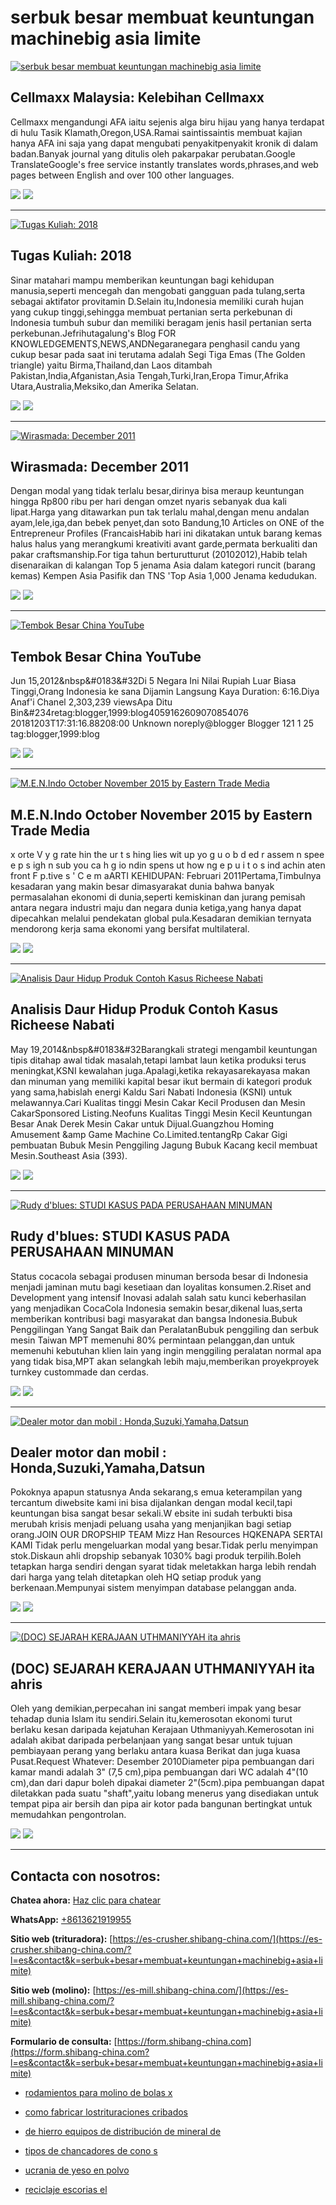 # serbuk besar membuat keuntungan machinebig asia limite

<a href="https://swt.shibang-china.com/?l=es&img&k=serbuk+besar+membuat+keuntungan+machinebig+asia+limite" target="_blank">![serbuk besar membuat keuntungan machinebig asia limite](http://static.shibang-china.com/all-800x300/95.jpg)</a>

## Cellmaxx Malaysia: Kelebihan Cellmaxx
Cellmaxx mengandungi AFA iaitu sejenis alga biru hijau yang hanya terdapat di hulu Tasik Klamath,Oregon,USA.Ramai saintissaintis membuat kajian hanya AFA ini saja yang dapat mengubati penyakitpenyakit kronik di dalam badan.Banyak journal yang ditulis oleh pakarpakar perubatan.Google TranslateGoogle's free service instantly translates words,phrases,and web pages between English and over 100 other languages.


<a href="https://whatsapp.shibangsoft.com/WhatsApp.php" target="_blank" title="WhatsApp">![](http://static.shibang-china.com/icon/whatsapp.png)</a> <a href="https://swt.shibang-china.com/?l=es&icon&k=serbuk+besar+membuat+keuntungan+machinebig+asia+limite" target="_blank">![](http://static.shibang-china.com/icon/chat-es.png)</a>

---

<a href="https://swt.shibang-china.com/?l=es&img&k=serbuk+besar+membuat+keuntungan+machinebig+asia+limite" target="_blank">![Tugas Kuliah: 2018](http://static.shibang-china.com/all-800x300/1011.jpg)</a>

## Tugas Kuliah: 2018
Sinar matahari mampu memberikan keuntungan bagi kehidupan manusia,seperti mencegah dan mengobati gangguan pada tulang,serta sebagai aktifator provitamin D.Selain itu,Indonesia memiliki curah hujan yang cukup tinggi,sehingga membuat pertanian serta perkebunan di Indonesia tumbuh subur dan memiliki beragam jenis hasil pertanian serta perkebunan.Jefrihutagalung's Blog FOR KNOWLEDGEMENTS,NEWS,ANDNegaranegara penghasil candu yang cukup besar pada saat ini terutama adalah Segi Tiga Emas (The Golden triangle) yaitu Birma,Thailand,dan Laos ditambah Pakistan,India,Afganistan,Asia Tengah,Turki,Iran,Eropa Timur,Afrika Utara,Australia,Meksiko,dan Amerika Selatan.


<a href="https://whatsapp.shibangsoft.com/WhatsApp.php" target="_blank" title="WhatsApp">![](http://static.shibang-china.com/icon/whatsapp.png)</a> <a href="https://swt.shibang-china.com/?l=es&icon&k=serbuk+besar+membuat+keuntungan+machinebig+asia+limite" target="_blank">![](http://static.shibang-china.com/icon/chat-es.png)</a>

---

<a href="https://swt.shibang-china.com/?l=es&img&k=serbuk+besar+membuat+keuntungan+machinebig+asia+limite" target="_blank">![Wirasmada: December 2011](http://static.shibang-china.com/all-800x300/188.jpg)</a>

## Wirasmada: December 2011
Dengan modal yang tidak terlalu besar,dirinya bisa meraup keuntungan hingga Rp800 ribu per hari dengan omzet nyaris sebanyak dua kali lipat.Harga yang ditawarkan pun tak terlalu mahal,dengan menu andalan ayam,lele,iga,dan bebek penyet,dan soto Bandung,10 Articles on ONE of the Entrepreneur Profiles (FrancaisHabib hari ini dikatakan untuk barang kemas halus halus yang merangkumi kreativiti avant garde,permata berkualiti dan pakar craftsmanship.For tiga tahun berturutturut (20102012),Habib telah disenaraikan di kalangan Top 5 jenama Asia dalam kategori runcit (barang kemas) Kempen Asia Pasifik dan TNS 'Top Asia 1,000 Jenama kedudukan.


<a href="https://whatsapp.shibangsoft.com/WhatsApp.php" target="_blank" title="WhatsApp">![](http://static.shibang-china.com/icon/whatsapp.png)</a> <a href="https://swt.shibang-china.com/?l=es&icon&k=serbuk+besar+membuat+keuntungan+machinebig+asia+limite" target="_blank">![](http://static.shibang-china.com/icon/chat-es.png)</a>

---

<a href="https://swt.shibang-china.com/?l=es&img&k=serbuk+besar+membuat+keuntungan+machinebig+asia+limite" target="_blank">![Tembok Besar China YouTube](http://static.shibang-china.com/all-800x300/1221.jpg)</a>

## Tembok Besar China YouTube
Jun 15,2012&nbsp&#0183&#32Di 5 Negara Ini Nilai Rupiah Luar Biasa Tinggi,Orang Indonesia ke sana Dijamin Langsung Kaya Duration: 6:16.Diya Anaf'i Chanel 2,303,239 viewsApa Ditu Bin&#234retag:blogger,1999:blog4059162609070854076 20181203T17:31:16.88208:00 Unknown noreply@blogger Blogger 121 1 25 tag:blogger,1999:blog


<a href="https://whatsapp.shibangsoft.com/WhatsApp.php" target="_blank" title="WhatsApp">![](http://static.shibang-china.com/icon/whatsapp.png)</a> <a href="https://swt.shibang-china.com/?l=es&icon&k=serbuk+besar+membuat+keuntungan+machinebig+asia+limite" target="_blank">![](http://static.shibang-china.com/icon/chat-es.png)</a>

---

<a href="https://swt.shibang-china.com/?l=es&img&k=serbuk+besar+membuat+keuntungan+machinebig+asia+limite" target="_blank">![M.E.N.Indo October November 2015 by Eastern Trade Media](http://static.shibang-china.com/all-800x300/711.jpg)</a>

## M.E.N.Indo October November 2015 by Eastern Trade Media
x orte V y g rate hin the ur t s hing lies wit up yo g u o b d ed r assem n spee e p s igh n sub you ca h g io ndin spens ut how ng e p u i t o s ind achin aten front F p.tive s ' C e m aARTI KEHIDUPAN: Februari 2011Pertama,Timbulnya kesadaran yang makin besar dimasyarakat dunia bahwa banyak permasalahan ekonomi di dunia,seperti kemiskinan dan jurang pemisah antara negara industri maju dan negara dunia ketiga,yang hanya dapat dipecahkan melalui pendekatan global pula.Kesadaran demikian ternyata mendorong kerja sama ekonomi yang bersifat multilateral.


<a href="https://whatsapp.shibangsoft.com/WhatsApp.php" target="_blank" title="WhatsApp">![](http://static.shibang-china.com/icon/whatsapp.png)</a> <a href="https://swt.shibang-china.com/?l=es&icon&k=serbuk+besar+membuat+keuntungan+machinebig+asia+limite" target="_blank">![](http://static.shibang-china.com/icon/chat-es.png)</a>

---

<a href="https://swt.shibang-china.com/?l=es&img&k=serbuk+besar+membuat+keuntungan+machinebig+asia+limite" target="_blank">![Analisis Daur Hidup Produk Contoh Kasus Richeese Nabati](http://static.shibang-china.com/all-800x300/730.jpg)</a>

## Analisis Daur Hidup Produk Contoh Kasus Richeese Nabati
May 19,2014&nbsp&#0183&#32Barangkali strategi mengambil keuntungan tipis ditahap awal tidak masalah,tetapi lambat laun ketika produksi terus meningkat,KSNI kewalahan juga.Apalagi,ketika rekayasarekayasa makan dan minuman yang memiliki kapital besar ikut bermain di kategori produk yang sama,habislah energi Kaldu Sari Nabati Indonesia (KSNI) untuk melawannya.Cari Kualitas tinggi Mesin Cakar Kecil Produsen dan Mesin CakarSponsored Listing.Neofuns Kualitas Tinggi Mesin Kecil Keuntungan Besar Anak Derek Mesin Cakar untuk Dijual.Guangzhou Homing Amusement &amp Game Machine Co.Limited.tentangRp Cakar Gigi pembuatan Bubuk Mesin Penggiling Jagung Bubuk Kacang kecil membuat Mesin.Southeast Asia (393).


<a href="https://whatsapp.shibangsoft.com/WhatsApp.php" target="_blank" title="WhatsApp">![](http://static.shibang-china.com/icon/whatsapp.png)</a> <a href="https://swt.shibang-china.com/?l=es&icon&k=serbuk+besar+membuat+keuntungan+machinebig+asia+limite" target="_blank">![](http://static.shibang-china.com/icon/chat-es.png)</a>

---

<a href="https://swt.shibang-china.com/?l=es&img&k=serbuk+besar+membuat+keuntungan+machinebig+asia+limite" target="_blank">![Rudy d'blues: STUDI KASUS PADA PERUSAHAAN MINUMAN](http://static.shibang-china.com/all-800x300/225.jpg)</a>

## Rudy d'blues: STUDI KASUS PADA PERUSAHAAN MINUMAN
Status cocacola sebagai produsen minuman bersoda besar di Indonesia menjadi jaminan mutu bagi kesetiaan dan loyalitas konsumen.2.Riset and Development yang intensif Inovasi adalah salah satu kunci keberhasilan yang menjadikan CocaCola Indonesia semakin besar,dikenal luas,serta memberikan kontribusi bagi masyarakat dan bangsa Indonesia.Bubuk Penggilingan Yang Sangat Baik dan PeralatanBubuk penggiling dan serbuk mesin Taiwan MPT memenuhi 80% permintaan pelanggan,dan untuk memenuhi kebutuhan klien lain yang ingin menggiling peralatan normal apa yang tidak bisa,MPT akan selangkah lebih maju,memberikan proyekproyek turnkey custommade dan cerdas.


<a href="https://whatsapp.shibangsoft.com/WhatsApp.php" target="_blank" title="WhatsApp">![](http://static.shibang-china.com/icon/whatsapp.png)</a> <a href="https://swt.shibang-china.com/?l=es&icon&k=serbuk+besar+membuat+keuntungan+machinebig+asia+limite" target="_blank">![](http://static.shibang-china.com/icon/chat-es.png)</a>

---

<a href="https://swt.shibang-china.com/?l=es&img&k=serbuk+besar+membuat+keuntungan+machinebig+asia+limite" target="_blank">![Dealer motor dan mobil : Honda,Suzuki,Yamaha,Datsun](http://static.shibang-china.com/all-800x300/625.jpg)</a>

## Dealer motor dan mobil : Honda,Suzuki,Yamaha,Datsun
Pokoknya apapun statusnya Anda sekarang,s emua keterampilan yang tercantum diwebsite kami ini bisa dijalankan dengan modal kecil,tapi keuntungan bisa sangat besar sekali.W ebsite ini sudah terbukti bisa merubah krisis menjadi peluang usaha yang menjanjikan bagi setiap orang.JOIN OUR DROPSHIP TEAM Mizz Han Resources HQKENAPA SERTAI KAMI Tidak perlu mengeluarkan modal yang besar.Tidak perlu menyimpan stok.Diskaun ahli dropship sebanyak 1030% bagi produk terpilih.Boleh tetapkan harga sendiri dengan syarat tidak meletakkan harga lebih rendah dari harga yang telah ditetapkan oleh HQ setiap produk yang berkenaan.Mempunyai sistem menyimpan database pelanggan anda.


<a href="https://whatsapp.shibangsoft.com/WhatsApp.php" target="_blank" title="WhatsApp">![](http://static.shibang-china.com/icon/whatsapp.png)</a> <a href="https://swt.shibang-china.com/?l=es&icon&k=serbuk+besar+membuat+keuntungan+machinebig+asia+limite" target="_blank">![](http://static.shibang-china.com/icon/chat-es.png)</a>

---

<a href="https://swt.shibang-china.com/?l=es&img&k=serbuk+besar+membuat+keuntungan+machinebig+asia+limite" target="_blank">![(DOC) SEJARAH KERAJAAN UTHMANIYYAH ita ahris](http://static.shibang-china.com/all-800x300/408.jpg)</a>

## (DOC) SEJARAH KERAJAAN UTHMANIYYAH ita ahris
Oleh yang demikian,perpecahan ini sangat memberi impak yang besar tehadap dunia Islam itu sendiri.Selain itu,kemerosotan ekonomi turut berlaku kesan daripada kejatuhan Kerajaan Uthmaniyyah.Kemerosotan ini adalah akibat daripada perbelanjaan yang sangat besar untuk tujuan pembiayaan perang yang berlaku antara kuasa Berikat dan juga kuasa Pusat.Request Whatever: Desember 2010Diameter pipa pembuangan dari kamar mandi adalah 3" (7,5 cm),pipa pembuangan dari WC adalah 4"(10 cm),dan dari dapur boleh dipakai diameter 2"(5cm).pipa pembuangan dapat diletakkan pada suatu "shaft",yaitu lobang menerus yang disediakan untuk tempat pipa air bersih dan pipa air kotor pada bangunan bertingkat untuk memudahkan pengontrolan.


<a href="https://whatsapp.shibangsoft.com/WhatsApp.php" target="_blank" title="WhatsApp">![](http://static.shibang-china.com/icon/whatsapp.png)</a> <a href="https://swt.shibang-china.com/?l=es&icon&k=serbuk+besar+membuat+keuntungan+machinebig+asia+limite" target="_blank">![](http://static.shibang-china.com/icon/chat-es.png)</a>

---
## Contacta con nosotros:

**Chatea ahora:** [Haz clic para chatear](https://swt.shibang-china.com?l=es&contact&k=serbuk+besar+membuat+keuntungan+machinebig+asia+limite)

**WhatsApp:**  [+8613621919955](https://whatsapp.shibangsoft.com/WhatsApp.php)

**Sitio web (trituradora):** [https://es-crusher.shibang-china.com/](https://es-crusher.shibang-china.com/?l=es&contact&k=serbuk+besar+membuat+keuntungan+machinebig+asia+limite)

**Sitio web (molino):** [https://es-mill.shibang-china.com/](https://es-mill.shibang-china.com/?l=es&contact&k=serbuk+besar+membuat+keuntungan+machinebig+asia+limite)

**Formulario de consulta:** [https://form.shibang-china.com](https://form.shibang-china.com?l=es&contact&k=serbuk+besar+membuat+keuntungan+machinebig+asia+limite)

* [rodamientos para molino de bolas x](../79/rodamientos%20para%20molino%20de%20bolas%20x.md)

* [como fabricar lostrituraciones cribados](../78/como%20fabricar%20lostrituraciones%20cribados.md)

* [de hierro equipos de distribución de mineral de](../71/de%20hierro%20equipos%20de%20distribuci%C3%B3n%20de%20mineral%20de.md)

* [tipos de chancadores de cono s](../68/tipos%20de%20chancadores%20de%20cono%20s.md)

* [ucrania de yeso en polvo](../74/ucrania%20de%20yeso%20en%20polvo.md)

* [reciclaje escorias el](../67/reciclaje%20escorias%20el.md)